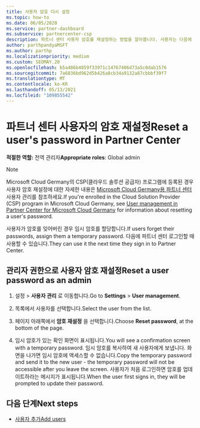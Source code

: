```yaml
---
title: 사용자 암호 다시 설정
ms.topic: how-to
ms.date: 06/05/2020
ms.service: partner-dashboard
ms.subservice: partnercenter-csp
description: 파트너 센터 사용자 암호를 재설정하는 방법을 알아봅니다. 사용자는 다음에 파트너 센터 로그인할 때 임시 암호를 받게 됩니다.
author: parthpandyaMSFT
ms.author: parthp
ms.localizationpriority: medium
ms.custom: SEOMAY.20
ms.openlocfilehash: b5a486b4859f33971c14767406d73a5c0dab1576
ms.sourcegitcommit: 7a6836bd962d5b426a8cb34a9132a87cbbbf39f7
ms.translationtype: MT
ms.contentlocale: ko-KR
ms.lasthandoff: 05/13/2021
ms.locfileid: "109855542"
---
```

# <a name="reset-a-users-password-in-partner-center"></a><span data-ttu-id="b64d3-104">파트너 센터 사용자의 암호 재설정</span><span class="sxs-lookup"><span data-stu-id="b64d3-104">Reset a user's password in Partner Center</span></span>

<span data-ttu-id="b64d3-105">**적절한 역할:** 전역 관리자</span><span class="sxs-lookup"><span data-stu-id="b64d3-105">**Appropriate roles**: Global admin</span></span>

> [!NOTE]  
> <span data-ttu-id="b64d3-106">Microsoft Cloud Germany의 CSP(클라우드 솔루션 공급자) 프로그램에 등록된 경우 사용자 암호 재설정에 대한 자세한 내용은 [Microsoft Cloud Germany용 파트너 센터](user-management-in-partner-center-for-microsoft-cloud-germany.md) 사용자 관리를 참조하세요.</span><span class="sxs-lookup"><span data-stu-id="b64d3-106">If you're enrolled in the Cloud Solution Provider (CSP) program in Microsoft Cloud Germany, see [User management in Partner Center for Microsoft Cloud Germany](user-management-in-partner-center-for-microsoft-cloud-germany.md) for information about resetting a user's password.</span></span>

<span data-ttu-id="b64d3-107">사용자가 암호를 잊어버린 경우 임시 암호를 할당합니다.</span><span class="sxs-lookup"><span data-stu-id="b64d3-107">If users forget their passwords, assign them a temporary password.</span></span> <span data-ttu-id="b64d3-108">다음에 파트너 센터 로그인할 때 사용할 수 있습니다.</span><span class="sxs-lookup"><span data-stu-id="b64d3-108">They can use it the next time they sign in to Partner Center.</span></span>

## <a name="reset-a-user-password-as-an-admin"></a><span data-ttu-id="b64d3-109">관리자 권한으로 사용자 암호 재설정</span><span class="sxs-lookup"><span data-stu-id="b64d3-109">Reset a user password as an admin</span></span>

1. <span data-ttu-id="b64d3-110">설정  &gt; **사용자 관리** 로 이동합니다.</span><span class="sxs-lookup"><span data-stu-id="b64d3-110">Go to **Settings** &gt; **User management**.</span></span>

2. <span data-ttu-id="b64d3-111">목록에서 사용자를 선택합니다.</span><span class="sxs-lookup"><span data-stu-id="b64d3-111">Select the user from the list.</span></span>

3. <span data-ttu-id="b64d3-112">페이지 아래쪽에서 **암호 재설정** 을 선택합니다.</span><span class="sxs-lookup"><span data-stu-id="b64d3-112">Choose **Reset password**, at the bottom of the page.</span></span>

4. <span data-ttu-id="b64d3-113">임시 암호가 있는 확인 화면이 표시됩니다.</span><span class="sxs-lookup"><span data-stu-id="b64d3-113">You will see a confirmation screen with a temporary password.</span></span> <span data-ttu-id="b64d3-114">임시 암호를 복사하여 새 사용자에게 보냅니다. 화면을 나가면 임시 암호에 액세스할 수 없습니다.</span><span class="sxs-lookup"><span data-stu-id="b64d3-114">Copy the temporary password and send it to the new user - the temporary password will not be accessible after you leave the screen.</span></span> <span data-ttu-id="b64d3-115">사용자가 처음 로그인하면 암호를 업데이트하라는 메시지가 표시됩니다.</span><span class="sxs-lookup"><span data-stu-id="b64d3-115">When the user first signs in, they will be prompted to update their password.</span></span>

## <a name="next-steps"></a><span data-ttu-id="b64d3-116">다음 단계</span><span class="sxs-lookup"><span data-stu-id="b64d3-116">Next steps</span></span>

- [<span data-ttu-id="b64d3-117">사용자 추가</span><span class="sxs-lookup"><span data-stu-id="b64d3-117">Add users</span></span>](create-user-accounts-and-set-permissions.md)